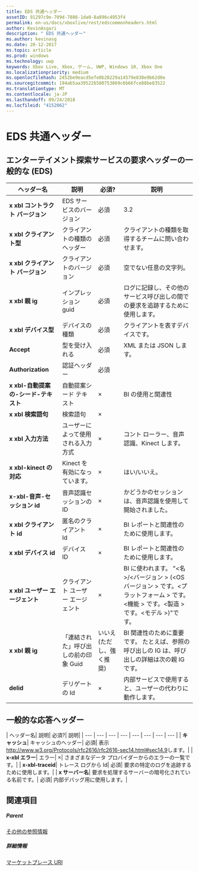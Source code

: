 ```yaml
---
title: EDS 共通ヘッダー
assetID: 91297c9e-709d-7886-1da0-8a896c4953f4
permalink: en-us/docs/xboxlive/rest/edscommonheaders.html
author: KevinAsgari
description: " EDS 共通ヘッダー"
ms.author: kevinasg
ms.date: 20-12-2017
ms.topic: article
ms.prod: windows
ms.technology: uwp
keywords: Xbox Live, Xbox, ゲーム, UWP, Windows 10, Xbox One
ms.localizationpriority: medium
ms.openlocfilehash: 2452be9eacd5efe0b28229a14579e838e9b62d0e
ms.sourcegitcommit: 194ab5aa395226580753869c6b66fce88be83522
ms.translationtype: MT
ms.contentlocale: ja-JP
ms.lasthandoff: 09/24/2018
ms.locfileid: "4152062"
---
```

# <a name="eds-common-headers"></a>EDS 共通ヘッダー

<a id="ID4EO"></a>



## <a name="entertainment-discovery-services-eds-common-request-headers"></a>エンターテイメント探索サービスの要求ヘッダーの一般的な (EDS)

| ヘッダー名| 説明| 必須?| 説明|
| --- | --- | --- | --- |
| <b>x xbl コントラクト バージョン</b>| EDS サービスのバージョン| 必須| 3.2|
| <b>x xbl クライアント型</b>| クライアントの種類のヘッダー| 必須| クライアントの種類を取得するチームに問い合わせます。|
| <b>x xbl クライアント バージョン</b>| クライアントのバージョン| 必須| 空でない任意の文字列。|
| <b>x xbl 親 ig</b>| インプレッション guid| 必須| ログに記録し、その他のサービス呼び出しの間での要求を追跡するために使用します。|
| <b>x xbl デバイス型</b>| デバイスの種類| 必須| クライアントを表すデバイスです。|
| <b>Accept</b>| 型を受け入れる| 必須| XML または JSON します。|
| <b>Authorization</b>| 認証ヘッダー| 必須|  |
| <b>x xbl-自動提案の-シード-テキスト</b>| 自動提案シード テキスト| ×| BI の使用と関連性|
| <b>x xbl 検索語句</b>| 検索語句| ×|  |
| <b>x xbl 入力方法</b>| ユーザーによって使用される入力方式| ×| コント ローラー、音声認識、Kinect します。|
| <b>x xbl-kinect の対応</b>| Kinect を有効になっています。| ×| はい/いいえ。|
| <b>x-xbl-音声-セッション id</b>| 音声認識セッションの ID| ×| かどうかのセッションは、音声認識を使用して開始されました。|
| <b>x xbl クライアント id</b>| 匿名のクライアント Id| ×| BI レポートと関連性のために使用します。|
| <b>x xbl デバイス id</b>| デバイス ID| ×| BI レポートと関連性のために使用します。|
| <b>x xbl ユーザー エージェント</b>| クライアント ユーザー エージェント| ×| BI に使われます。 "&lt;名 >/&lt;バージョン > (&lt;OS バージョン > です。&lt;プラットフォーム > です。&lt;機能 > です。&lt;製造 > です。&lt;モデル >)"です。|
| <b>x xbl 親 ig</b>| 「連結された」呼び出しの前の印象 Guid| いいえ (ただし、強く推奨)| BI 関連性のために重要です。 たとえば、参照の呼び出しの IG は、呼び出しの詳細は次の親 IG です。|
| <b>delid</b>| デリゲートの Id| ×| 内部サービスで使用すると、ユーザーの代わりに動作します。|

## <a name="common-response-headers"></a>一般的な応答ヘッダー

| ヘッダー名| 説明| 必須?| 説明|
| --- | --- | --- | --- | --- | --- | --- | --- |
| <b>キャッシュ</b>| キャッシュのヘッダー| 必須| 表示<a href="http://www.w3.org/Protocols/rfc2616/rfc2616-sec14.html#sec14.9">http://www.w3.org/Protocols/rfc2616/rfc2616-sec14.html#sec14.9</a>します。|
| <b>x-xbl エラー</b>| エラー| ×| さまざまなデータ プロバイダーからのエラーの一覧です。|
| <b>x-xbl-traceid</b>| トレース ログから Id| 必須| 要求の特定のログを追跡するために使用します。|
| <b>x サーバー名</b>| 要求を処理するサーバーの暗号化されている名前です。| 必須| 内部デバッグ用に使用します。|

<a id="ID4EECAC"></a>


## <a name="see-also"></a>関連項目

<a id="ID4EGCAC"></a>


##### <a name="parent"></a>Parent  

[その他の参照情報](atoc-xboxlivews-reference-additional.md)


<a id="ID4ESCAC"></a>


##### <a name="further-information"></a>詳細情報

[マーケットプレース URI](../uri/marketplace/atoc-reference-marketplace.md)
